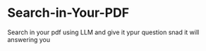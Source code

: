 # Search-in-Your-PDF
Search in your pdf using LLM and give it ypur question snad it will answering you
